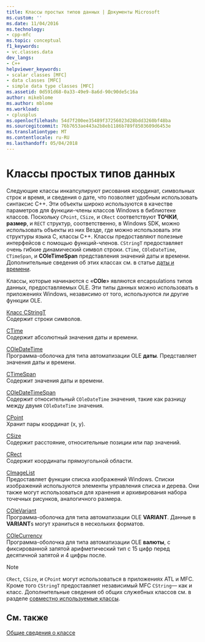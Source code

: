 ```yaml
---
title: Классы простых типов данных | Документы Microsoft
ms.custom: ''
ms.date: 11/04/2016
ms.technology:
- cpp-mfc
ms.topic: conceptual
f1_keywords:
- vc.classes.data
dev_langs:
- C++
helpviewer_keywords:
- scalar classes [MFC]
- data classes [MFC]
- simple data type classes [MFC]
ms.assetid: 0d591d68-0a33-49e9-8a6d-90c90de5c16a
author: mikeblome
ms.author: mblome
ms.workload:
- cplusplus
ms.openlocfilehash: 54d7f200ee35489f37256023d28bdd3260bf48ba
ms.sourcegitcommit: 76b7653ae443a2b8eb1186b789f8503609d6453e
ms.translationtype: MT
ms.contentlocale: ru-RU
ms.lasthandoff: 05/04/2018
---
```

# <a name="simple-data-type-classes"></a>Классы простых типов данных
Следующие классы инкапсулируют рисования координат, символьных строк и время, и сведения о дате, что позволяет удобным использовать синтаксис C++. Эти объекты широко используются в качестве параметров для функции-члены классов Windows в библиотеке классов. Поскольку `CPoint`, `CSize`, и `CRect` соответствуют **ТОЧКИ**, **размер**, и `RECT` структур, соответственно, в Windows SDK, можно использовать объекты из них Везде, где можно использовать эти структуры языка C, классы C++. Классы предоставляют полезные интерфейсов с помощью функций-членов. `CStringT` предоставляет очень гибкие динамический символ строки. `CTime`, `COleDateTime`, `CTimeSpan`, и **COleTimeSpan** представления значений даты и времени. Дополнительные сведения об этих классах см. в статье [даты и времени](../atl-mfc-shared/date-and-time.md).  
  
 Классы, которые начинаются с «**COle**» являются encapsulations типов данных, предоставляемых OLE. Эти типы данных можно использовать в приложениях Windows, независимо от того, используются ли другие функции OLE.  
  
 [Класс CStringT](../atl-mfc-shared/reference/cstringt-class.md)  
 Содержит строки символов.  
  
 [CTime](../atl-mfc-shared/reference/ctime-class.md)  
 Содержит абсолютный значения даты и времени.  
  
 [COleDateTime](../atl-mfc-shared/reference/coledatetime-class.md)  
 Программа-оболочка для типа автоматизации OLE **даты**. Представляет значения даты и времени.  
  
 [CTimeSpan](../atl-mfc-shared/reference/ctimespan-class.md)  
 Содержит значения даты и времени.  
  
 [COleDateTimeSpan](../atl-mfc-shared/reference/coledatetimespan-class.md)  
 Содержит относительный `COleDateTime` значения, такие как разницу между двумя `COleDateTime` значения.  
  
 [CPoint](../atl-mfc-shared/reference/cpoint-class.md)  
 Хранит пары координат (x, y).  
  
 [CSize](../atl-mfc-shared/reference/csize-class.md)  
 Содержит расстояние, относительные позиции или пар значений.  
  
 [CRect](../atl-mfc-shared/reference/crect-class.md)  
 Содержит координаты прямоугольной области.  
  
 [CImageList](../mfc/reference/cimagelist-class.md)  
 Предоставляет функции списка изображений Windows. Списки изображений используются элементы управления списка и дерева. Они также могут использоваться для хранения и архивирования набора точечных рисунков, аналогичного размера.  
  
 [COleVariant](../mfc/reference/colevariant-class.md)  
 Программа-оболочка для типа автоматизации OLE **VARIANT**. Данные в **VARIANT**s могут храниться в нескольких форматов.  
  
 [COleCurrency](../mfc/reference/colecurrency-class.md)  
 Программа-оболочка для типа автоматизации OLE **валюты**, с фиксированной запятой арифметический тип с 15 цифр перед десятичной запятой и 4 цифры после.  
  
> [!NOTE]
>  `CRect`, `CSize`, и `CPoint` могут использоваться в приложениях ATL и MFC. Кроме того `CStringT` предоставляет независимый MFC `CString`— как и класс. Дополнительные сведения об общих служебных классов см. в разделе [совместно используемые классы](../atl-mfc-shared/atl-mfc-shared-classes.md).  
  
## <a name="see-also"></a>См. также  
 [Общие сведения о классе](../mfc/class-library-overview.md)

